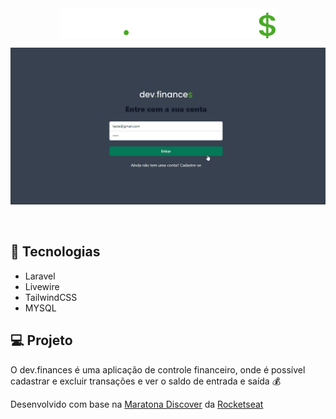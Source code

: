 <div style="display:flex; flex-direction: column; align-items:center">
    <img src="public/images/logo.svg" alt="logo" style="margin-bottom:15px">
    <img src="public/images/readme.gif" alt="readme" style="width: 60vw;" />
</div><br><br>


## 🚀 Tecnologias

* Laravel
* Livewire
* TailwindCSS
* MYSQL

## 💻 Projeto

O dev.finances é uma aplicação de controle financeiro, onde é possível cadastrar e excluir transações e ver o saldo de entrada e saída 💰

Desenvolvido com base na <a href="https://maratonadiscover.rocketseat.com.br/">Maratona Discover</a> da <a href="https://github.com/Rocketseat">Rocketseat</a>
